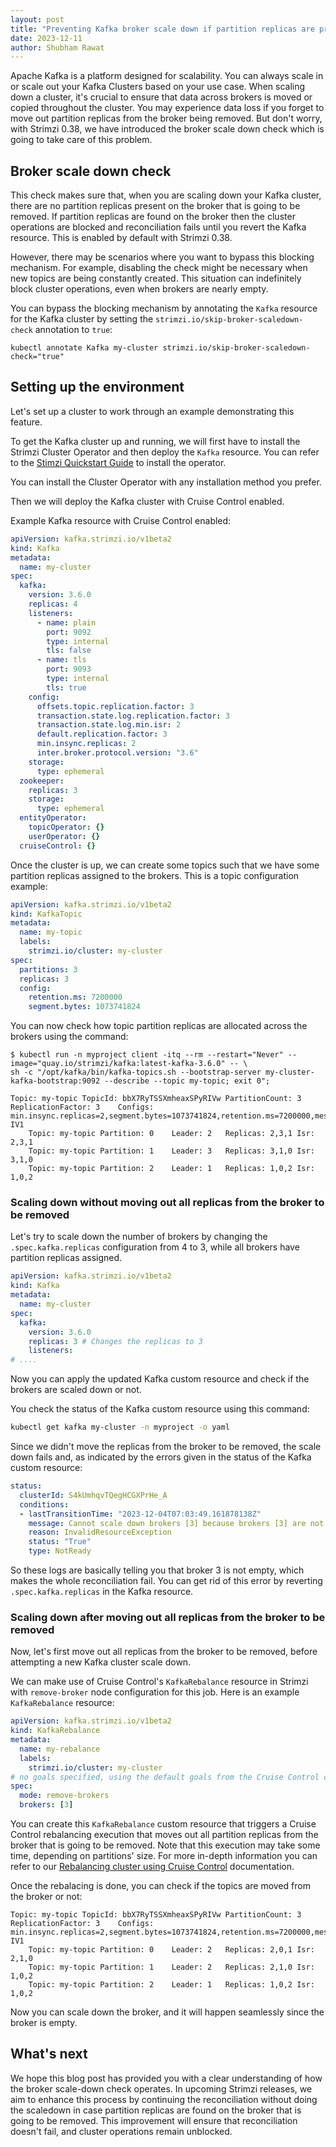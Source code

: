 ```yaml
---
layout: post
title: "Preventing Kafka broker scale down if partition replicas are present"
date: 2023-12-11
author: Shubham Rawat
---
```


Apache Kafka is a platform designed for scalability.
You can always scale in or scale out your Kafka Clusters based on your use case.
When scaling down a cluster, it's crucial to ensure that data across brokers is moved or copied throughout the cluster.
You may experience data loss if you forget to move out partition replicas from the broker being removed.
But don't worry, with Strimzi 0.38, we have introduced the broker scale down check which is going to take care of this problem.

## Broker scale down check

This check makes sure that, when you are scaling down your Kafka cluster, there are no partition replicas present on the broker that is going to be removed.
If partition replicas are found on the broker then the cluster operations are blocked and reconciliation fails until you revert the Kafka resource.
This is enabled by default with Strimzi 0.38.

However, there may be scenarios where you want to bypass this blocking mechanism.
For example, disabling the check might be necessary when new topics are being constantly created.
This situation can indefinitely block cluster operations, even when brokers are nearly empty.

You can bypass the blocking mechanism by annotating the `Kafka` resource for the Kafka cluster by setting the `strimzi.io/skip-broker-scaledown-check` annotation to `true`:
```shell
kubectl annotate Kafka my-cluster strimzi.io/skip-broker-scaledown-check="true"
```

## Setting up the environment

Let's set up a cluster to work through an example demonstrating this feature.

To get the Kafka cluster up and running, we will first have to install the Strimzi Cluster Operator and then deploy the `Kafka` resource.
You can refer to the [Stimzi Quickstart Guide](https://strimzi.io/docs/operators/latest/quickstart.html) to install the operator.

You can install the Cluster Operator with any installation method you prefer.

Then we will deploy the Kafka cluster with Cruise Control enabled.

Example Kafka resource with Cruise Control enabled:
```yaml
apiVersion: kafka.strimzi.io/v1beta2
kind: Kafka
metadata:
  name: my-cluster
spec:
  kafka:
    version: 3.6.0
    replicas: 4
    listeners:
      - name: plain
        port: 9092
        type: internal
        tls: false
      - name: tls
        port: 9093
        type: internal
        tls: true
    config:
      offsets.topic.replication.factor: 3
      transaction.state.log.replication.factor: 3
      transaction.state.log.min.isr: 2
      default.replication.factor: 3
      min.insync.replicas: 2
      inter.broker.protocol.version: "3.6"
    storage:
      type: ephemeral
  zookeeper:
    replicas: 3
    storage:
      type: ephemeral
  entityOperator:
    topicOperator: {}
    userOperator: {}
  cruiseControl: {}
```

Once the cluster is up, we can create some topics such that we have some partition replicas assigned to the brokers.
This is a topic configuration example:
```yaml
apiVersion: kafka.strimzi.io/v1beta2
kind: KafkaTopic
metadata:
  name: my-topic
  labels:
    strimzi.io/cluster: my-cluster
spec:
  partitions: 3
  replicas: 3
  config:
    retention.ms: 7200000
    segment.bytes: 1073741824
```

You can now check how topic partition replicas are allocated across the brokers using the command:
```shell
$ kubectl run -n myproject client -itq --rm --restart="Never" --image="quay.io/strimzi/kafka:latest-kafka-3.6.0" -- \
sh -c "/opt/kafka/bin/kafka-topics.sh --bootstrap-server my-cluster-kafka-bootstrap:9092 --describe --topic my-topic; exit 0";

Topic: my-topic	TopicId: bbX7RyTSSXmheaxSPyRIVw	PartitionCount: 3	ReplicationFactor: 3	Configs: min.insync.replicas=2,segment.bytes=1073741824,retention.ms=7200000,message.format.version=3.0-IV1
	Topic: my-topic	Partition: 0	Leader: 2	Replicas: 2,3,1	Isr: 2,3,1
	Topic: my-topic	Partition: 1	Leader: 3	Replicas: 3,1,0	Isr: 3,1,0
	Topic: my-topic	Partition: 2	Leader: 1	Replicas: 1,0,2	Isr: 1,0,2
```

### Scaling down without moving out all replicas from the broker to be removed

Let's try to scale down the number of brokers by changing the `.spec.kafka.replicas` configuration from 4 to 3, while all brokers have partition replicas assigned.

```yaml
apiVersion: kafka.strimzi.io/v1beta2
kind: Kafka
metadata:
  name: my-cluster
spec:
  kafka:
    version: 3.6.0
    replicas: 3 # Changes the replicas to 3
    listeners:
# ....    
```

Now you can apply the updated Kafka custom resource and check if the brokers are scaled down or not.

You check the status of the Kafka custom resource using this command:
```sh
kubectl get kafka my-cluster -n myproject -o yaml
```

Since we didn't move the replicas from the broker to be removed, the scale down fails and, as indicated by the errors given in the status of the Kafka custom resource:
```yaml
status:
  clusterId: S4kUmhqvTQegHCGXPrHe_A
  conditions:
  - lastTransitionTime: "2023-12-04T07:03:49.161878138Z"
    message: Cannot scale down brokers [3] because brokers [3] are not empty
    reason: InvalidResourceException
    status: "True"
    type: NotReady
```
So these logs are basically telling you that broker 3 is not empty, which makes the whole reconciliation fail. You can get rid of this error by reverting `.spec.kafka.replicas` in the Kafka resource.

### Scaling down after moving out all replicas from the broker to be removed

Now, let's first move out all replicas from the broker to be removed, before attempting a new Kafka cluster scale down.

We can make use of Cruise Control's `KafkaRebalance` resource in Strimzi with `remove-broker` node configuration for this job.
Here is an example `KafkaRebalance` resource:
```yaml
apiVersion: kafka.strimzi.io/v1beta2
kind: KafkaRebalance
metadata:
  name: my-rebalance
  labels:
    strimzi.io/cluster: my-cluster
# no goals specified, using the default goals from the Cruise Control configuration
spec:
  mode: remove-brokers
  brokers: [3]
```
You can create this `KafkaRebalance` custom resource that triggers a Cruise Control rebalancing execution that moves out all partition replicas from the broker that is going to be removed.
Note that this execution may take some time, depending on partitions' size.
For more in-depth information you can refer to our [Rebalancing cluster using Cruise Control](https://strimzi.io/docs/operators/latest/deploying#proc-generating-optimization-proposals-str) documentation.

Once the rebalacing is done, you can check if the topics are moved from the broker or not:
```shell
Topic: my-topic	TopicId: bbX7RyTSSXmheaxSPyRIVw	PartitionCount: 3	ReplicationFactor: 3	Configs: min.insync.replicas=2,segment.bytes=1073741824,retention.ms=7200000,message.format.version=3.0-IV1
	Topic: my-topic	Partition: 0	Leader: 2	Replicas: 2,0,1	Isr: 2,1,0
	Topic: my-topic	Partition: 1	Leader: 2	Replicas: 2,1,0	Isr: 1,0,2
	Topic: my-topic	Partition: 2	Leader: 1	Replicas: 1,0,2	Isr: 1,0,2
```

Now you can scale down the broker, and it will happen seamlessly since the broker is empty.

## What's next

We hope this blog post has provided you with a clear understanding of how the broker scale-down check operates.
In upcoming Strimzi releases, we aim to enhance this process by continuing the reconciliation without doing the scaledown in case partition replicas are found on the broker that is going to be removed.
This improvement will ensure that reconciliation doesn't fail, and cluster operations remain unblocked.